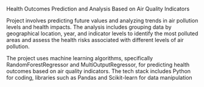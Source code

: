 Health Outcomes Prediction and Analysis Based on Air Quality Indicators

Project involves predicting future values and analyzing trends in air pollution levels and health impacts.
The analysis includes grouping data by geographical location, year, and indicator levels to identify the most polluted areas and assess the health risks associated with different levels of air pollution.

The project uses machine learning algorithms, specifically RandomForestRegressor and MultiOutputRegressor, for predicting health outcomes based on air quality indicators. The tech stack includes Python for coding, libraries such as Pandas and Scikit-learn for data manipulation

